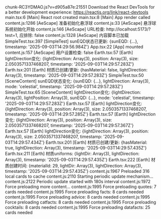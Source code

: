 chunk-RC3YDMAO.js?v=d905a87e:21551 Download the React DevTools for a better development experience: https://reactjs.org/link/react-devtools
main.tsx:6 [Main] React root created
main.tsx:8 [Main] App render called
content.js:1286 [AeScape] 准备初始化悬浮球
content.js:33 [AeScape] 悬浮球系统初始化开始
content.js:146 [AeScape] URL检查: http://localhost:5173/?test=1, 应排除: false
content.js:1328 [AeScape] 内容脚本已加载
SimpleTest.tsx:397 [SimpleTest] sunEQD状态已更新: {sunEQD: {…}, timestamp: '2025-09-03T14:29:56.984Z'}
App.tsx:22 [App] mounted
content.js:157 [AeScape] 用户设置检查: false
Earth.tsx:57 [Earth] lightDirection变化: {lightDirection: Array(3), position: Array(3), size: 2.0503571337468207, timestamp: '2025-09-03T14:29:57.283Z'}
Earth.tsx:201 [Earth] 材质已创建/更新: {hasMaterial: false, lightDirection: Array(3), timestamp: '2025-09-03T14:29:57.283Z'}
SimpleTest.tsx:50 [SceneContent] sunEQD状态变化: {sunEQD: {…}, lightDirection: Array(3), mode: 'celestial', timestamp: '2025-09-03T14:29:57.283Z'}
SimpleTest.tsx:65 [SceneContent] lightDirection变化: {lightDirection: Array(3), lightPosition: Array(3), sunEQD: {…}, mode: 'celestial', timestamp: '2025-09-03T14:29:57.283Z'}
Earth.tsx:57 [Earth] lightDirection变化: {lightDirection: Array(3), position: Array(3), size: 2.0503571337468207, timestamp: '2025-09-03T14:29:57.285Z'}
Earth.tsx:57 [Earth] lightDirection变化: {lightDirection: Array(3), position: Array(3), size: 2.0503571337468207, timestamp: '2025-09-03T14:29:57.367Z'}
Earth.tsx:57 [Earth] lightDirection变化: {lightDirection: Array(3), position: Array(3), size: 2.0503571337468207, timestamp: '2025-09-03T14:29:57.434Z'}
Earth.tsx:201 [Earth] 材质已创建/更新: {hasMaterial: true, lightDirection: Array(3), timestamp: '2025-09-03T14:29:57.435Z'}
Earth.tsx:211 [Earth] 材质uniforms: {lightDir: Array(3), lightDirection: Array(3), timestamp: '2025-09-03T14:29:57.435Z'}
Earth.tsx:222 [Earth] 材质创建时间: {materialId: 29, lightDir: Array(3), lightDirection: Array(3), timestamp: '2025-09-03T14:29:57.435Z'}
content.js:1967 Preloaded 316 local cards to cache
content.js:2110 Starting periodic update mechanism...
content.js:2122 Periodic update started with 180s interval
content.js:1972 Force preloading more content...
content.js:1995 Force preloading quotes: 7 cards needed
content.js:1995 Force preloading facts: 8 cards needed
content.js:1995 Force preloading advice: 8 cards needed
content.js:1995 Force preloading catfacts: 8 cards needed
content.js:1995 Force preloading cocktails: 8 cards needed
content.js:1995 Force preloading datafacts: 25 cards needed
